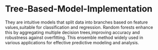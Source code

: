# Tree-Based-Model-Implementation
They are intuitive models that split data into branches based on feature values,suitable for classification and regression. Random forests enhance this by aggregating multiple decision trees,improving accuracy and robustness against overfitting. This ensemble method widely used in various applications for effective predictive modeling and analysis.
